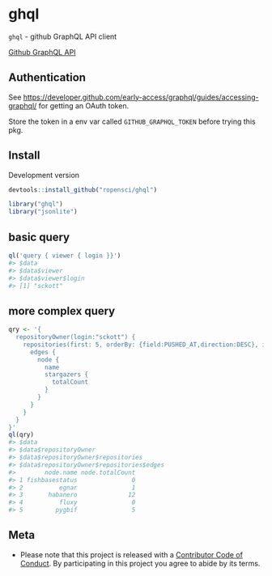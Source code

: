 ghql
====



`ghql` - github GraphQL API client

[Github GraphQL API](https://developer.github.com/early-access/graphql/)

## Authentication

See <https://developer.github.com/early-access/graphql/guides/accessing-graphql/> for getting an OAuth token.

Store the token in a env var called `GITHUB_GRAPHQL_TOKEN`
before trying this pkg.

## Install

Development version


```r
devtools::install_github("ropensci/ghql")
```


```r
library("ghql")
library("jsonlite")
```

## basic query


```r
ql('query { viewer { login }}')
#> $data
#> $data$viewer
#> $data$viewer$login
#> [1] "sckott"
```

## more complex query


```r
qry <- '{
  repositoryOwner(login:"sckott") {
    repositories(first: 5, orderBy: {field:PUSHED_AT,direction:DESC}, isFork:false) {
      edges {
        node {
          name
          stargazers {
            totalCount
          }
        }
      }
    }
  }
}'
ql(qry)
#> $data
#> $data$repositoryOwner
#> $data$repositoryOwner$repositories
#> $data$repositoryOwner$repositories$edges
#>        node.name node.totalCount
#> 1 fishbasestatus               0
#> 2          egnar               1
#> 3       habanero              12
#> 4          fluxy               0
#> 5         pygbif               5
```

## Meta

* Please note that this project is released with a [Contributor Code of Conduct](CONDUCT.md). By participating in this project you agree to abide by its terms.
